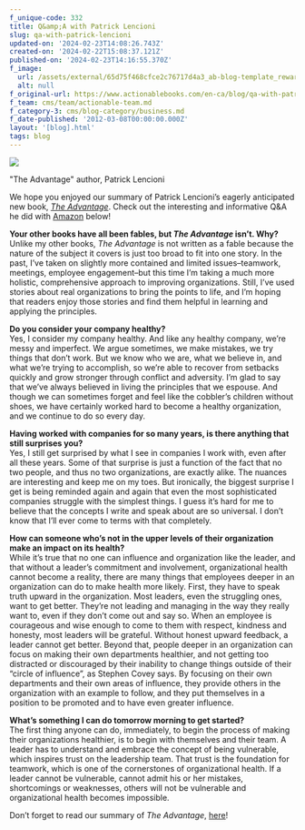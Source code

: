 ```yaml
---
f_unique-code: 332
title: Q&amp;A with Patrick Lencioni
slug: qa-with-patrick-lencioni
updated-on: '2024-02-23T14:08:26.743Z'
created-on: '2024-02-22T15:08:37.121Z'
published-on: '2024-02-23T14:16:55.370Z'
f_image:
  url: /assets/external/65d75f468cfce2c76717d4a3_ab-blog-template_reward.jpeg
  alt: null
f_original-url: https://www.actionablebooks.com/en-ca/blog/qa-with-patrick-lencioni/
f_team: cms/team/actionable-team.md
f_category-3: cms/blog-category/business.md
f_date-published: '2012-03-08T00:00:00.000Z'
layout: '[blog].html'
tags: blog
---
```


![](/assets/external/65d35b9697ff20ee675c1a96_lencioni.jpeg)

"The Advantage" author, Patrick Lencioni

We hope you enjoyed our summary of Patrick Lencioni’s eagerly anticipated new book, [_The Advantage_](http://actionablebooks.com/summaries/the-advantage/). Check out the interesting and informative Q&A he did with [Amazon](http://www.amazon.com/gp/product/0470941529/ref=as_li_qf_sp_asin_il_tl?ie=UTF8&tag=gooseducmedi-20&linkCode=as2&camp=1789&creative=9325&creativeASIN=0470941529) below!

**Your other books have all been fables, but _The Advantage_ isn’t. Why?**  
Unlike my other books, _The Advantage_ is not written as a fable because the nature of the subject it covers is just too broad to fit into one story. In the past, I’ve taken on slightly more contained and limited issues–teamwork, meetings, employee engagement–but this time I’m taking a much more holistic, comprehensive approach to improving organizations. Still, I’ve used stories about real organizations to bring the points to life, and I’m hoping that readers enjoy those stories and find them helpful in learning and applying the principles.

**Do you consider your company healthy?**  
Yes, I consider my company healthy. And like any healthy company, we’re messy and imperfect. We argue sometimes, we make mistakes, we try things that don’t work. But we know who we are, what we believe in, and what we’re trying to accomplish, so we’re able to recover from setbacks quickly and grow stronger through conflict and adversity. I’m glad to say that we’ve always believed in living the principles that we espouse. And though we can sometimes forget and feel like the cobbler’s children without shoes, we have certainly worked hard to become a healthy organization, and we continue to do so every day.

**Having worked with companies for so many years, is there anything that still surprises you?**  
Yes, I still get surprised by what I see in companies I work with, even after all these years. Some of that surprise is just a function of the fact that no two people, and thus no two organizations, are exactly alike. The nuances are interesting and keep me on my toes. But ironically, the biggest surprise I get is being reminded again and again that even the most sophisticated companies struggle with the simplest things. I guess it’s hard for me to believe that the concepts I write and speak about are so universal. I don’t know that I’ll ever come to terms with that completely.

**How can someone who’s not in the upper levels of their organization make an impact on its health?**  
While it’s true that no one can influence and organization like the leader, and that without a leader’s commitment and involvement, organizational health cannot become a reality, there are many things that employees deeper in an organization can do to make health more likely. First, they have to speak truth upward in the organization. Most leaders, even the struggling ones, want to get better. They’re not leading and managing in the way they really want to, even if they don’t come out and say so. When an employee is courageous and wise enough to come to them with respect, kindness and honesty, most leaders will be grateful. Without honest upward feedback, a leader cannot get better. Beyond that, people deeper in an organization can focus on making their own departments healthier, and not getting too distracted or discouraged by their inability to change things outside of their “circle of influence”, as Stephen Covey says. By focusing on their own departments and their own areas of influence, they provide others in the organization with an example to follow, and they put themselves in a position to be promoted and to have even greater influence.

**What’s something I can do tomorrow morning to get started?**  
The first thing anyone can do, immediately, to begin the process of making their organizations healthier, is to begin with themselves and their team. A leader has to understand and embrace the concept of being vulnerable, which inspires trust on the leadership team. That trust is the foundation for teamwork, which is one of the cornerstones of organizational health. If a leader cannot be vulnerable, cannot admit his or her mistakes, shortcomings or weaknesses, others will not be vulnerable and organizational health becomes impossible.

Don’t forget to read our summary of _The Advantage_, [here](http://actionablebooks.com/summaries/the-advantage/)!
